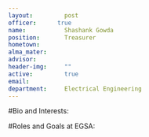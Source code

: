 ```yaml
---
layout:     	post
officer:      true
name:     	 	Shashank Gowda
position: 		Treasurer
hometown: 		
alma_mater: 	
advisor: 		
header-img: 	""
active: 		true
email: 			
department: 	Electrical Engineering
---
```


#Bio and Interests:

#Roles and Goals at EGSA:
